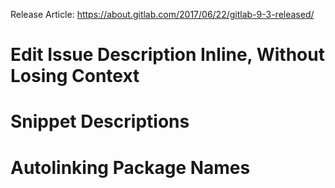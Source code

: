 Release Article: https://about.gitlab.com/2017/06/22/gitlab-9-3-released/

# Edit Issue Description Inline, Without Losing Context
# Snippet Descriptions
# Autolinking Package Names